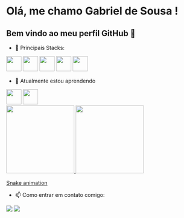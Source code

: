 # Olá, me chamo Gabriel de Sousa ! 
## Bem vindo ao meu perfil GitHub 👋


- 🔭 Principais Stacks:
<img loading="lazy" src="https://cdn.jsdelivr.net/gh/devicons/devicon/icons/javascript/javascript-original.svg" width="40" height="40"/>
<img loading="lazy" src="https://cdn.jsdelivr.net/gh/devicons/devicon/icons/java/java-original.svg" width="40" height="40"/>
<img loading="lazy" src="https://cdn.jsdelivr.net/gh/devicons/devicon/icons/sass/sass-original.svg" width="40" height="40"/>
<img loading="lazy" src="https://cdn.jsdelivr.net/gh/devicons/devicon/icons/angularjs/angularjs-original.svg" width="40" height="40"/>
<img loading="lazy" src="https://cdn.jsdelivr.net/gh/devicons/devicon/icons/typescript/typescript-original.svg" width="40" height="40"/>

- 🌱 Atualmente estou aprendendo
<img loading="lazy" src="https://cdn.jsdelivr.net/gh/devicons/devicon/icons/react/react-original.svg" width="40" height="40"/>
<img loading="lazy" src="https://cdn.jsdelivr.net/gh/devicons/devicon@v2.15.1/devicon.min.css" width="40" height="40"/>

<div>
<a href="https://github.com/seu-usuário-aqui">
<img loading="lazy" height="180em" src="https://github-readme-stats.vercel.app/api/top-langs/?username=sousagabriell&layout=compact&langs_count=7&theme=dracula"/>
<img loading="lazy" height="180em" src="https://github-readme-stats.vercel.app/api?username=sousagabriell&show_icons=true&theme=dracula&include_all_commits=true&count_private=true"/>
</div>

[Snake animation](https://github.com/sousagabriell/sousagabriell/blob/output/github-contribution-grid-snake.svg)

- 📫 Como entrar em contato comigo:

<div>
<a href = "mailto:contato@sousagabriell"><img loading="lazy" src="https://img.shields.io/badge/Gmail-D14836?style=for-the-badge&logo=gmail&logoColor=white" target="_blank"></a>
<a href="https://www.linkedin.com/in/gabriel-sousa-m-grande/" target="_blank"><img loading="lazy" src="https://img.shields.io/badge/-LinkedIn-%230077B5?style=for-the-badge&logo=linkedin&logoColor=white" target="_blank"></a>   
</div>


